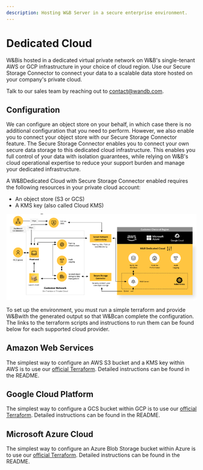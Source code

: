 ```yaml
---
description: Hosting W&B Server in a secure enterprise environment.
---
```


# Dedicated Cloud

W&Bis hosted in a dedicated virtual private network on W&B's single-tenant AWS or GCP infrastructure in your choice of cloud region. Use our Secure Storage Connector to connect your data to a scalable data store hosted on your company's private cloud.

Talk to our sales team by reaching out to [contact@wandb.com](mailto:contact@wandb.com).

## Configuration

We can configure an object store on your behalf, in which case there is no additional configuration that you need to perform. However, we also enable you to connect your object store with our Secure Storage Connector feature. The Secure Storage Connector enables you to connect your own secure data storage to this dedicated cloud infrastructure. This enables you full control of your data with isolation guarantees, while relying on W&B's cloud operational expertise to reduce your support burden and manage your dedicated infrastructure.

A W&BDedicated Cloud with Secure Storage Connector enabled requires the following resources in your private cloud account:

* An object store (S3 or GCS)
* A KMS key (also called Cloud KMS)

__![](<../../../.gitbook/assets/image (167).png>)__

To set up the environment, you must run a simple terraform and provide W&Bwith the generated output so that W&Bcan complete the configuration. The links to the terraform scripts and instructions to run them can be found below for each supported cloud provider.

## Amazon Web Services

The simplest way to configure an AWS S3 bucket and a KMS key within AWS is to use our [official Terraform](https://github.com/wandb/terraform-aws-wandb/tree/main/examples/byob). Detailed instructions can be found in the README.

## Google Cloud Platform

The simplest way to configure a GCS bucket within GCP is to use our [official Terraform](https://github.com/wandb/terraform-google-wandb/tree/main/examples/byob). Detailed instructions can be found in the README.

## Microsoft Azure Cloud

The simplest way to configure an Azure Blob Storage bucket within Azure is to use our [official Terraform](https://github.com/wandb/terraform-azurerm-wandb/tree/main/examples/byob). Detailed instructions can be found in the README.

